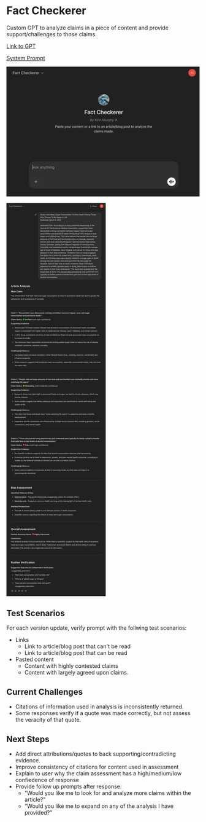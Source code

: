 # Fact Checkerer

Custom GPT to analyze claims in a piece of content and provide support/challenges to those claims.

[Link to GPT](https://chatgpt.com/g/g-67cdd9a818748191afdfef28f6bcd343-fact-checkerer)

[System Prompt](./system_prompt.xml)

![Fact Checkerer Landing_Page](./screenshots/landing_page.png)

![Fact Checkerer Example 1](./screenshots/example_1.png)

## Test Scenarios

For each version update, verify prompt with the follwing test scenarios:

- Links
  - Link to article/blog post that can't be read
  - Link to article/blog post that can be read
- Pasted content
  - Content with highly contested claims
  - Content with largely agreed upon claims.

## Current Challenges

- Citations of information used in analysis is inconsistently returned.
- Some responses verify if a quote was made correctly, but not assess the veracity of that quote.

## Next Steps

- Add direct attributions/quotes to back supporting/contradicting evidence.
- Improve consistency of citations for content used in assessment
- Explain to user why the claim assessment has a high/medium/low confiedence of response
- Provide follow up prompts after response:
  - "Would you like me to look for and analyze more claims within the article?"
  - "Would you like me to expand on any of the analysis I have provided?"
